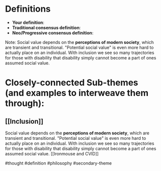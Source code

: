 # Definitions
- **Your definition**:
- **Traditional consensus definition**:
- **Neo/Progressive consensus definition**:

Note: Social value depends on the **perceptions of modern society**, which are transient and transitional. "Potential social value" is even more hard to actually place on an individual. With inclusion we see so many trajectories for those with disability that disability simply cannot become a part of ones assumed social value.

# Closely-connected Sub-themes (and examples to interweave them through):
## [[Inclusion]]
Social value depends on the **perceptions of modern society**, which are transient and transitional. "Potential social value" is even more hard to actually place on an individual. With inclusion we see so many trajectories for those with disability that disability simply cannot become a part of ones assumed social value.
[[Ironmouse and CVID]]



#thought #definition #philosophy #secondary-theme